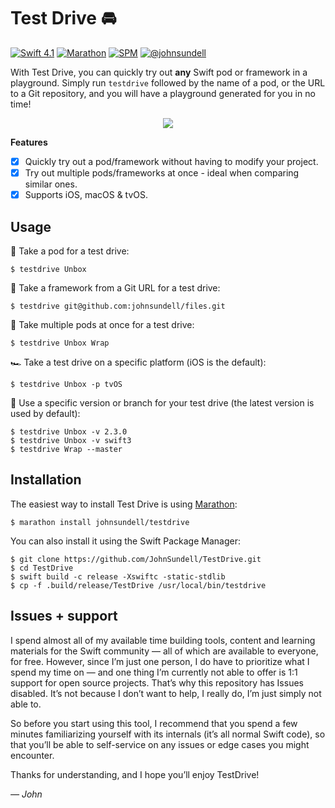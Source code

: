 # Test Drive 🚘
[![Swift 4.1](https://img.shields.io/badge/swift-4.1-orange.svg?style=flat)](#)
[![Marathon](https://img.shields.io/badge/marathon-compatible-brightgreen.svg?style=flat)](https://github.com/johnsundell/marathon)
[![SPM](https://img.shields.io/badge/spm-compatible-brightgreen.svg?style=flat)](https://github.com/apple/swift-package-manager)
[![@johnsundell](https://img.shields.io/badge/contact-@johnsundell-blue.svg?style=flat)](https://twitter.com/johnsundell)

With Test Drive, you can quickly try out **any** Swift pod or framework in a playground. Simply run `testdrive` followed by the name of a pod, or the URL to a Git repository, and you will have a playground generated for you in no time!

<p align="center">
  <img src="TestDrive.gif"/>
</p>

**Features**

- [X] Quickly try out a pod/framework without having to modify your project.
- [X] Try out multiple pods/frameworks at once - ideal when comparing similar ones.
- [X] Supports iOS, macOS & tvOS.

## Usage

🚗  Take a pod for a test drive:
```
$ testdrive Unbox
```

🚙  Take a framework from a Git URL for a test drive:
```
$ testdrive git@github.com:johnsundell/files.git
```

🚕  Take multiple pods at once for a test drive:
```
$ testdrive Unbox Wrap
```

🏎  Take a test drive on a specific platform (iOS is the default):
```
$ testdrive Unbox -p tvOS
```

🚓  Use a specific version or branch for your test drive (the latest version is used by default):
```
$ testdrive Unbox -v 2.3.0
$ testdrive Unbox -v swift3
$ testdrive Wrap --master
```

## Installation

The easiest way to install Test Drive is using [Marathon](https://github.com/johnsundell/marathon):

```
$ marathon install johnsundell/testdrive
```

You can also install it using the Swift Package Manager:

```
$ git clone https://github.com/JohnSundell/TestDrive.git
$ cd TestDrive
$ swift build -c release -Xswiftc -static-stdlib
$ cp -f .build/release/TestDrive /usr/local/bin/testdrive
```

## Issues + support

I spend almost all of my available time building tools, content and learning materials for the Swift community — all of which are available to everyone, for free. However, since I’m just one person, I do have to prioritize what I spend my time on — and one thing I’m currently not able to offer is 1:1 support for open source projects. That’s why this repository has Issues disabled. It’s not because I don’t want to help, I really do, I’m just simply not able to.

So before you start using this tool, I recommend that you spend a few minutes familiarizing yourself with its internals (it’s all normal Swift code), so that you’ll be able to self-service on any issues or edge cases you might encounter.

Thanks for understanding, and I hope you’ll enjoy TestDrive!

*— John*
